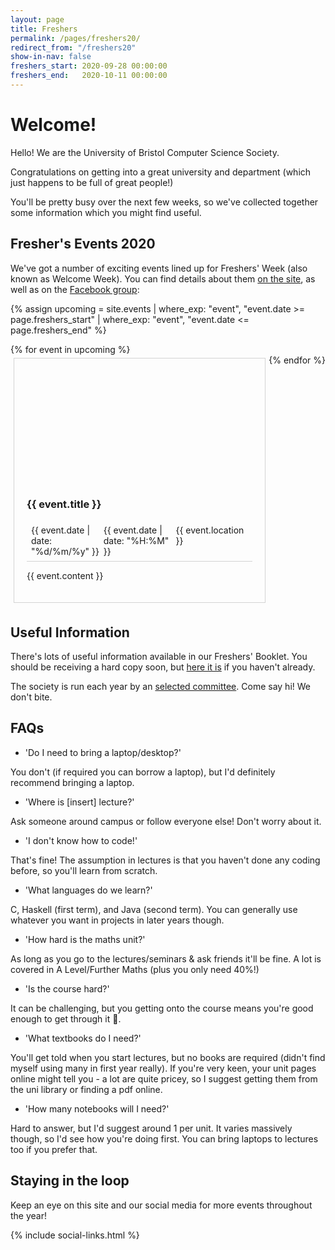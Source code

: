 ```yaml
---
layout: page
title: Freshers
permalink: /pages/freshers20/
redirect_from: "/freshers20"
show-in-nav: false
freshers_start: 2020-09-28 00:00:00
freshers_end:   2020-10-11 00:00:00
---
```


# Welcome!

Hello! We are the University of Bristol Computer Science Society.

Congratulations on getting into a great university and department (which just happens to be full of great people!)

You'll be pretty busy over the next few weeks, so we've collected together some information which you might find useful.

## Fresher's Events 2020

We've got a number of exciting events lined up for Freshers' Week (also known as Welcome Week). You can find details about them [on the site](/events), as well as on the [Facebook group](https://www.facebook.com/groups/CSSBristol/):

{% assign upcoming = site.events | where_exp: "event", "event.date >= page.freshers_start"
                                 | where_exp: "event", "event.date <= page.freshers_end" %}

<div style="display: inline-flex; flex-flow: row wrap; justify-content: space-between;">
<!-- yeah i probs should have used a stylesheet but whatev sue me -->
{% for event in upcoming %}
    <div style="border: 1px solid lightgray; margin: 5px; padding: 20px; flex: 0 0 30%; flex-grow: 1;">
        <a href="{{ event.fb_link }}">
            <div style="background-image: url(/assets/images/contrib/events/{{ event.banner }}); width: auto; padding-top: 56.25%; margin: -20px; background-size: cover"></div>
        </a>
        <br>
        <h3>{{ event.title }}</h3>
        <!-- event details -->
        <div style="display: flex; border-bottom: 1px lightgray solid; padding: 7px;">
            <div style="flex: 0 0 30%; flex-grow: 1;">
                <i class="fas fa-calendar-day"></i>
                {{ event.date | date: "%d/%m/%y" }}
            </div>
            <div style="flex: 0 0 30%; flex-grow: 1;">
                <i class="fas fa-clock"></i>
                {{ event.date | date: "%H:%M" }}
            </div>
            <div style="flex: 0 0 30%; flex-grow: 1;">
                <i class="fas fa-map-marker"></i>
                {{ event.location }}
            </div>
        </div>
        <p>{{ event.content }}</p>
    </div>
{% endfor %}
</div>

## Useful Information

There's lots of useful information available in our Freshers' Booklet. You should be receiving a hard copy soon, but [here it is](https://drive.google.com/file/d/1zFGkKHD5yHFsKNd8VkLosrjXmNkjh7yO/view?usp=sharing) if you haven't already.

The society is run each year by an [selected committee](/contact/). Come say hi! We don't bite.

## FAQs

* 'Do I need to bring a laptop/desktop?'

You don't (if required you can borrow a laptop), but I'd definitely recommend bringing a laptop.

* 'Where is [insert] lecture?'

Ask someone around campus or follow everyone else! Don't worry about it.

* 'I don't know how to code!'

That's fine! The assumption in lectures is that you haven't done any coding before, so you'll learn from scratch.

* 'What languages do we learn?'

C, Haskell (first term), and Java (second term). You can generally use whatever you want in projects in later years though.

* 'How hard is the maths unit?'

As long as you go to the lectures/seminars & ask friends it'll be fine. A lot is covered in A Level/Further Maths (plus you only need 40%!)

* 'Is the course hard?'

It can be challenging, but you getting onto the course means you're good enough to get through it 🙂.

* 'What textbooks do I need?'

You'll get told when you start lectures, but no books are required (didn't find myself using many in first year really). If you're very keen, your unit pages online might tell you - a lot are quite pricey, so I suggest getting them from the uni library or finding a pdf online.

* 'How many notebooks will I need?'

Hard to answer, but I'd suggest around 1 per unit. It varies massively though, so I'd see how you're doing first. You can bring laptops to lectures too if you prefer that.

## Staying in the loop

Keep an eye on this site and our social media for more events throughout the year!

{% include social-links.html %}
